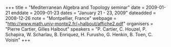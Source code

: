 +++
title = "Mediterranean Algebra and Topology seminar"
date = 2009-01-21
enddate = 2009-01-23
dates = "January 21 - 23, 2009"
dateadded = 2008-12-26
note = "Montpellier, France"
webpage = "http://www.math.univ-montp2.fr/~halbout/affiche2.pdf"
organisers = "Pierre Cartier, Gilles Halbout"
speakers = "P. Cartier, C. Houzel, P. Schapira, W. Scharlau, B. Enriquez, H. Furusho, 
G. Henkin, B. Toen, C. Voisin"
+++
